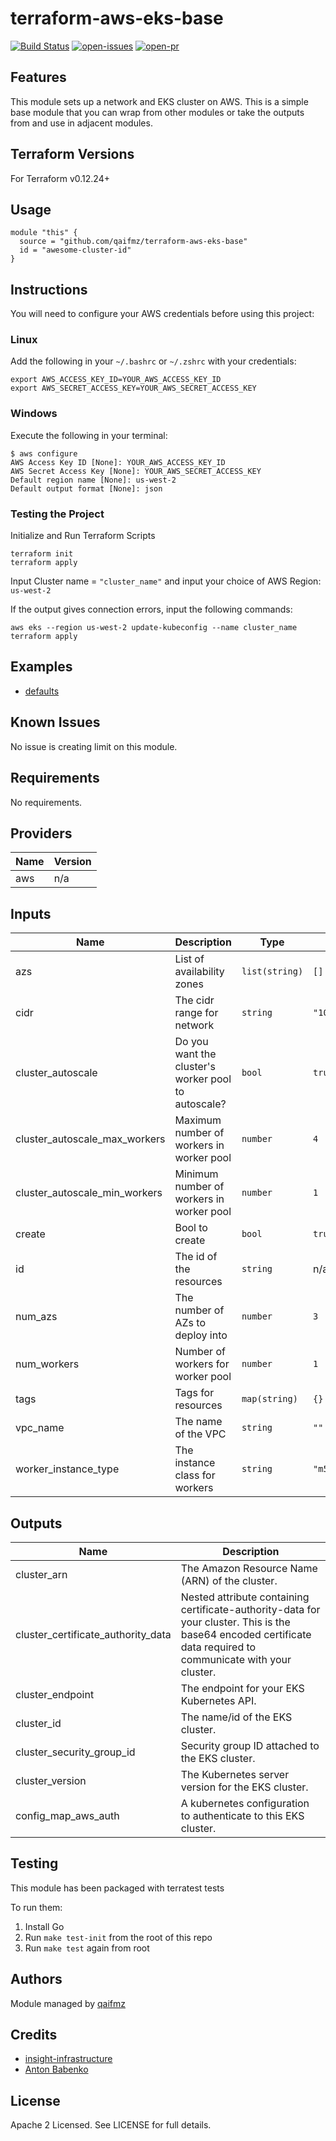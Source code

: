 # terraform-aws-eks-base
[![Build Status](https://img.shields.io/circleci/build/github/qaifmz/terraform-aws-eks-base?style=for-the-badge)](https://github.com/qaifmz/terraform-aws-eks-base)
[![open-issues](https://img.shields.io/github/issues-raw/qaifmz/terraform-aws-eks-base?style=for-the-badge)](https://github.com/insight-infrastructure/terraform-aws-eks-base/issues)
[![open-pr](https://img.shields.io/github/issues-pr-raw/qaifmz/terraform-aws-eks-base?style=for-the-badge)](https://github.com/insight-infrastructure/terraform-aws-eks-base/pulls)

## Features

This module sets up a network and EKS cluster on AWS.  This is a simple base module that you can wrap from other 
modules or take the outputs from and use in adjacent modules. 

## Terraform Versions

For Terraform v0.12.24+

## Usage

```
module "this" {
  source = "github.com/qaifmz/terraform-aws-eks-base"
  id = "awesome-cluster-id"
}
```

## Instructions

You will need to configure your AWS credentials before using this project:

### Linux
Add the following in your `~/.bashrc` or `~/.zshrc` with your credentials:
```
export AWS_ACCESS_KEY_ID=YOUR_AWS_ACCESS_KEY_ID
export AWS_SECRET_ACCESS_KEY=YOUR_AWS_SECRET_ACCESS_KEY
```

### Windows
Execute the following in your terminal:
```
$ aws configure
AWS Access Key ID [None]: YOUR_AWS_ACCESS_KEY_ID
AWS Secret Access Key [None]: YOUR_AWS_SECRET_ACCESS_KEY
Default region name [None]: us-west-2
Default output format [None]: json
```

### Testing the Project

Initialize and Run Terraform Scripts
```
terraform init
terraform apply
```
Input Cluster name = `"cluster_name"` and input your choice of AWS Region: `us-west-2`

If the output gives connection errors, input the following commands:
```
aws eks --region us-west-2 update-kubeconfig --name cluster_name
terraform apply
```

## Examples

- [defaults](https://github.com/insight-infrastructure/terraform-aws-eks-base/tree/master/examples/defaults)

## Known  Issues
No issue is creating limit on this module.

<!-- BEGINNING OF PRE-COMMIT-TERRAFORM DOCS HOOK -->
## Requirements

No requirements.

## Providers

| Name | Version |
|------|---------|
| aws | n/a |

## Inputs

| Name | Description | Type | Default | Required |
|------|-------------|------|---------|:--------:|
| azs | List of availability zones | `list(string)` | `[]` | no |
| cidr | The cidr range for network | `string` | `"10.0.0.0/16"` | no |
| cluster\_autoscale | Do you want the cluster's worker pool to autoscale? | `bool` | `true` | no |
| cluster\_autoscale\_max\_workers | Maximum number of workers in worker pool | `number` | `4` | no |
| cluster\_autoscale\_min\_workers | Minimum number of workers in worker pool | `number` | `1` | no |
| create | Bool to create | `bool` | `true` | no |
| id | The id of the resources | `string` | n/a | yes |
| num\_azs | The number of AZs to deploy into | `number` | `3` | no |
| num\_workers | Number of workers for worker pool | `number` | `1` | no |
| tags | Tags for resources | `map(string)` | `{}` | no |
| vpc\_name | The name of the VPC | `string` | `""` | no |
| worker\_instance\_type | The instance class for workers | `string` | `"m5.2xlarge"` | no |

## Outputs

| Name | Description |
|------|-------------|
| cluster\_arn | The Amazon Resource Name (ARN) of the cluster. |
| cluster\_certificate\_authority\_data | Nested attribute containing certificate-authority-data for your cluster. This is the base64 encoded certificate data required to communicate with your cluster. |
| cluster\_endpoint | The endpoint for your EKS Kubernetes API. |
| cluster\_id | The name/id of the EKS cluster. |
| cluster\_security\_group\_id | Security group ID attached to the EKS cluster. |
| cluster\_version | The Kubernetes server version for the EKS cluster. |
| config\_map\_aws\_auth | A kubernetes configuration to authenticate to this EKS cluster. |

<!-- END OF PRE-COMMIT-TERRAFORM DOCS HOOK -->

## Testing
This module has been packaged with terratest tests

To run them:

1. Install Go
2. Run `make test-init` from the root of this repo
3. Run `make test` again from root

## Authors

Module managed by [qaifmz](https://github.com/qaifmz)

## Credits

- [insight-infrastructure](https://github.com/insight-infrastructure)
- [Anton Babenko](https://github.com/antonbabenko)

## License

Apache 2 Licensed. See LICENSE for full details.
